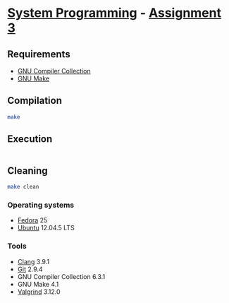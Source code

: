 # [System Programming](http://cgi.di.uoa.gr/~mema/courses/k24/k24.html) - [Assignment 3](docs/Assignment3.pdf)

## Requirements

- [GNU Compiler Collection](https://gcc.gnu.org)
- [GNU Make](https://gnu.org/software/make)

## Compilation

```sh
make
```

## Execution

```sh
```

## Cleaning

```sh
make clean
```

### Operating systems

- [Fedora](https://getfedora.org) 25
- [Ubuntu](https://www.ubuntu.com) 12.04.5 LTS

### Tools

- [Clang](http://clang.llvm.org) 3.9.1
- [Git](https://git-scm.com) 2.9.4
- GNU Compiler Collection 6.3.1
- GNU Make 4.1
- [Valgrind](http://valgrind.org) 3.12.0
